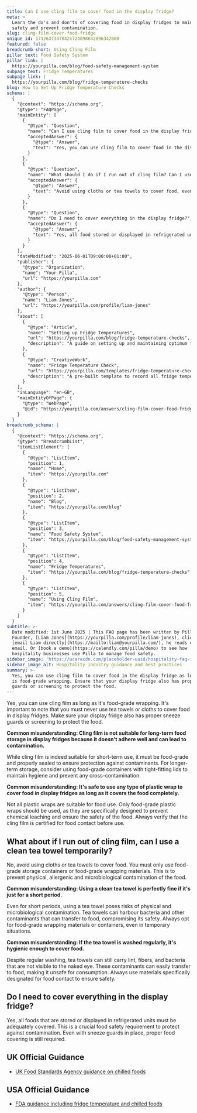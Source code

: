 ```yaml
---
title: Can I use cling film to cover food in the display fridge?
meta: >
  Learn the do's and don'ts of covering food in display fridges to maintain food
  safety and prevent contamination.
slug: cling-film-cover-food-fridge
unique id: 1732637347042x724098642896342000
featured: false
breadcrumb short: Using Cling Film
pillar text: Food Safety System
pillar link: |
  https://yourpilla.com/blog/food-safety-management-system
subpage text: Fridge Temperatures
subpage link: |
  https://yourpilla.com/blog/fridge-temperature-checks
blog: How to Set Up Fridge Temperature Checks
schema: |
  {
    "@context": "https://schema.org",
    "@type": "FAQPage",
    "mainEntity": [
      {
        "@type": "Question",
        "name": "Can I use cling film to cover food in the display fridge?",
        "acceptedAnswer": {
          "@type": "Answer",
          "text": "Yes, you can use cling film to cover food in the display fridge as long as it is food-grade wrapping. Ensure that your display fridge also has proper sneeze guards or screening to protect the food. For extended storage, use food-grade containers with tight-fitting lids to enhance hygiene and prevent cross-contamination."
        }
      },
      {
        "@type": "Question",
        "name": "What should I do if I run out of cling film? Can I use a clean tea towel temporarily?",
        "acceptedAnswer": {
          "@type": "Answer",
          "text": "Avoid using cloths or tea towels to cover food, even temporarily. They pose risks of physical and microbiological contamination. Always use food-grade storage containers or food-grade wrapping materials, ensuring compliance with food safety standards."
        }
      },
      {
        "@type": "Question",
        "name": "Do I need to cover everything in the display fridge?",
        "acceptedAnswer": {
          "@type": "Answer",
          "text": "Yes, all food stored or displayed in refrigerated units must be adequately covered. This is important to protect against contamination, even if sneeze guards are present. Always ensure proper food covering as a key food safety measure."
        }
      }
    ],
    "dateModified": "2025-06-01T09:00:00+01:00",
    "publisher": {
      "@type": "Organization",
      "name": "Your Pilla",
      "url": "https://yourpilla.com"
    },
    "author": {
      "@type": "Person",
      "name": "Liam Jones",
      "url": "https://yourpilla.com/profile/liam-jones"
    },
    "about": [
      {
        "@type": "Article",
        "name": "Setting up Fridge Temperatures",
        "url": "https://yourpilla.com/blog/fridge-temperature-checks",
        "description": "A guide on setting up and maintaining optimum fridge temperatures for food safety."
      },
      {
        "@type": "CreativeWork",
        "name": "Fridge Temperature Check",
        "url": "https://yourpilla.com/templates/fridge-temperature-check",
        "description": "A pre-built template to record all fridge temperatures, helping create a full compliance data-trail."
      }
    ],
    "inLanguage": "en-GB",
    "mainEntityOfPage": {
      "@type": "WebPage",
      "@id": "https://yourpilla.com/answers/cling-film-cover-food-fridge"
    }
  }
breadcrumb_schema: |
  {
    "@context": "https://schema.org",
    "@type": "BreadcrumbList",
    "itemListElement": [
      {
        "@type": "ListItem",
        "position": 1,
        "name": "Home",
        "item": "https://yourpilla.com"
      },
      {
        "@type": "ListItem",
        "position": 2,
        "name": "Blog",
        "item": "https://yourpilla.com/blog"
      },
      {
        "@type": "ListItem",
        "position": 3,
        "name": "Food Safety System",
        "item": "https://yourpilla.com/blog/food-safety-management-system"
      },
      {
        "@type": "ListItem",
        "position": 4,
        "name": "Fridge Temperatures",
        "item": "https://yourpilla.com/blog/fridge-temperature-checks"
      },
      {
        "@type": "ListItem",
        "position": 5,
        "name": "Using Cling Film",
        "item": "https://yourpilla.com/answers/cling-film-cover-food-fridge"
      }
    ]
  }
subtitle: >-
  Date modified: 1st June 2025 | This FAQ page has been written by Pilla
  Founder, [Liam Jones](https://yourpilla.com/profile/liam-jones), click to
  [email Liam directly](https://mailto:liam@yourpilla.com/), he reads every
  email. Or [book a demo](https://calendly.com/pilla/demo) to see how
  hospitality businesses use Pilla to manage food safety.
sidebar_image: 'https://ucarecdn.com/placeholder-uuid/hospitality-faq-image.jpg'
sidebar_image_alt: Hospitality industry guidance and best practices
summary: >-
  Yes, you can use cling film to cover food in the display fridge as long as it
  is food-grade wrapping. Ensure that your display fridge also has proper sneeze
  guards or screening to protect the food.
---
```

Yes, you can use cling film as long as it's food-grade wrapping. It's important to note that you must never use tea towels or cloths to cover food in display fridges. Make sure your display fridge also has proper sneeze guards or screening to protect the food.

**Common misunderstanding: Cling film is not suitable for long-term food storage in display fridges because it doesn't adhere well and can lead to contamination.**

While cling film is indeed suitable for short-term use, it must be food-grade and properly sealed to ensure protection against contaminants. For longer-term storage, consider using food-grade containers with tight-fitting lids to maintain hygiene and prevent any cross-contamination.

**Common misunderstanding: It's safe to use any type of plastic wrap to cover food in display fridges as long as it covers the food completely.**

Not all plastic wraps are suitable for food use. Only food-grade plastic wraps should be used, as they are specifically designed to prevent chemical leaching and ensure the safety of the food. Always verify that the cling film is certified for food contact before use.

## What about if I run out of cling film, can I use a clean tea towel temporarily?

No, avoid using cloths or tea towels to cover food. You must only use food-grade storage containers or food-grade wrapping materials. This is to prevent physical, allergenic and microbiological contamination of the food.

**Common misunderstanding: Using a clean tea towel is perfectly fine if it's just for a short period.**

Even for short periods, using a tea towel poses risks of physical and microbiological contamination. Tea towels can harbour bacteria and other contaminants that can transfer to food, compromising its safety. Always opt for food-grade wrapping materials or containers, even in temporary situations.

**Common misunderstanding: If the tea towel is washed regularly, it's hygienic enough to cover food.**

Despite regular washing, tea towels can still carry lint, fibers, and bacteria that are not visible to the naked eye. These contaminants can easily transfer to food, making it unsafe for consumption. Always use materials specifically designated for food contact to ensure safety.

## Do I need to cover everything in the display fridge?

Yes, all foods that are stored or displayed in refrigerated units must be adequately covered. This is a crucial food safety requirement to protect against contamination. Even with sneeze guards in place, proper food covering is still required.

## UK Official Guidance

-   [UK Food Standards Agency guidance on chilled foods](https://www.food.gov.uk/safety-hygiene/how-to-chill-freeze-and-defrost-food-safely)

## USA Official Guidance

-   [FDA guidance including fridge temperature and chilled foods](https://www.fda.gov/consumers/consumer-updates/are-you-storing-food-safely)

